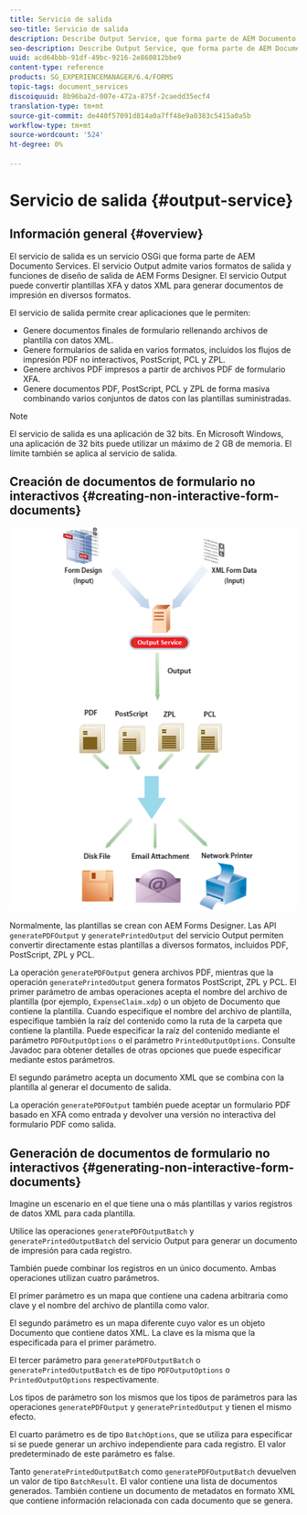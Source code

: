 ```yaml
---
title: Servicio de salida
seo-title: Servicio de salida
description: Describe Output Service, que forma parte de AEM Documento Services
seo-description: Describe Output Service, que forma parte de AEM Documento Services
uuid: acd64bbb-91df-49bc-9216-2e860812bbe9
content-type: reference
products: SG_EXPERIENCEMANAGER/6.4/FORMS
topic-tags: document_services
discoiquuid: 8b96ba2d-007e-472a-875f-2caedd35ecf4
translation-type: tm+mt
source-git-commit: de440f57091d814a0a7ff48e9a0383c5415a0a5b
workflow-type: tm+mt
source-wordcount: '524'
ht-degree: 0%

---
```



# Servicio de salida {#output-service}

## Información general {#overview}

El servicio de salida es un servicio OSGi que forma parte de AEM Documento Services. El servicio Output admite varios formatos de salida y funciones de diseño de salida de AEM Forms Designer. El servicio Output puede convertir plantillas XFA y datos XML para generar documentos de impresión en diversos formatos.

El servicio de salida permite crear aplicaciones que le permiten:

* Genere documentos finales de formulario rellenando archivos de plantilla con datos XML.
* Genere formularios de salida en varios formatos, incluidos los flujos de impresión PDF no interactivos, PostScript, PCL y ZPL.
* Genere archivos PDF impresos a partir de archivos PDF de formulario XFA.
* Genere documentos PDF, PostScript, PCL y ZPL de forma masiva combinando varios conjuntos de datos con las plantillas suministradas.

>[!NOTE]
>
>El servicio de salida es una aplicación de 32 bits. En Microsoft Windows, una aplicación de 32 bits puede utilizar un máximo de 2 GB de memoria. El límite también se aplica al servicio de salida.

## Creación de documentos de formulario no interactivos {#creating-non-interactive-form-documents}

![usingoutput_modified](assets/usingoutput_modified.png)

Normalmente, las plantillas se crean con AEM Forms Designer. Las API `generatePDFOutput` y `generatePrintedOutput` del servicio Output permiten convertir directamente estas plantillas a diversos formatos, incluidos PDF, PostScript, ZPL y PCL.

La operación `generatePDFOutput` genera archivos PDF, mientras que la operación `generatePrintedOutput` genera formatos PostScript, ZPL y PCL. El primer parámetro de ambas operaciones acepta el nombre del archivo de plantilla (por ejemplo, `ExpenseClaim.xdp`) o un objeto de Documento que contiene la plantilla. Cuando especifique el nombre del archivo de plantilla, especifique también la raíz del contenido como la ruta de la carpeta que contiene la plantilla. Puede especificar la raíz del contenido mediante el parámetro `PDFOutputOptions` o el parámetro `PrintedOutputOptions`. Consulte Javadoc para obtener detalles de otras opciones que puede especificar mediante estos parámetros.

El segundo parámetro acepta un documento XML que se combina con la plantilla al generar el documento de salida.

La operación `generatePDFOutput` también puede aceptar un formulario PDF basado en XFA como entrada y devolver una versión no interactiva del formulario PDF como salida.

## Generación de documentos de formulario no interactivos {#generating-non-interactive-form-documents}

Imagine un escenario en el que tiene una o más plantillas y varios registros de datos XML para cada plantilla.

Utilice las operaciones `generatePDFOutputBatch` y `generatePrintedOutputBatch` del servicio Output para generar un documento de impresión para cada registro.

También puede combinar los registros en un único documento. Ambas operaciones utilizan cuatro parámetros.

El primer parámetro es un mapa que contiene una cadena arbitraria como clave y el nombre del archivo de plantilla como valor.

El segundo parámetro es un mapa diferente cuyo valor es un objeto Documento que contiene datos XML. La clave es la misma que la especificada para el primer parámetro.

El tercer parámetro para `generatePDFOutputBatch` o `generatePrintedOutputBatch` es de tipo `PDFOutputOptions` o `PrintedOutputOptions` respectivamente.

Los tipos de parámetro son los mismos que los tipos de parámetros para las operaciones `generatePDFOutput` y `generatePrintedOutput` y tienen el mismo efecto.

El cuarto parámetro es de tipo `BatchOptions`, que se utiliza para especificar si se puede generar un archivo independiente para cada registro. El valor predeterminado de este parámetro es false.

Tanto `generatePrintedOutputBatch` como `generatePDFOutputBatch` devuelven un valor de tipo `BatchResult`. El valor contiene una lista de documentos generados. También contiene un documento de metadatos en formato XML que contiene información relacionada con cada documento que se genera.
